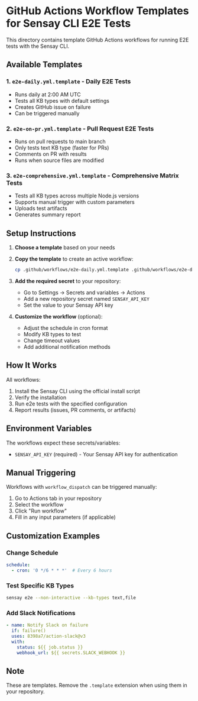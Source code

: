 # GitHub Actions Workflow Templates for Sensay CLI E2E Tests

This directory contains template GitHub Actions workflows for running E2E tests with the Sensay CLI.

## Available Templates

### 1. `e2e-daily.yml.template` - Daily E2E Tests
- Runs daily at 2:00 AM UTC
- Tests all KB types with default settings
- Creates GitHub issue on failure
- Can be triggered manually

### 2. `e2e-on-pr.yml.template` - Pull Request E2E Tests  
- Runs on pull requests to main branch
- Only tests text KB type (faster for PRs)
- Comments on PR with results
- Runs when source files are modified

### 3. `e2e-comprehensive.yml.template` - Comprehensive Matrix Tests
- Tests all KB types across multiple Node.js versions
- Supports manual trigger with custom parameters
- Uploads test artifacts
- Generates summary report

## Setup Instructions

1. **Choose a template** based on your needs

2. **Copy the template** to create an active workflow:
   ```bash
   cp .github/workflows/e2e-daily.yml.template .github/workflows/e2e-daily.yml
   ```

3. **Add the required secret** to your repository:
   - Go to Settings → Secrets and variables → Actions
   - Add a new repository secret named `SENSAY_API_KEY`
   - Set the value to your Sensay API key

4. **Customize the workflow** (optional):
   - Adjust the schedule in cron format
   - Modify KB types to test
   - Change timeout values
   - Add additional notification methods

## How It Works

All workflows:
1. Install the Sensay CLI using the official install script
2. Verify the installation
3. Run e2e tests with the specified configuration
4. Report results (issues, PR comments, or artifacts)

## Environment Variables

The workflows expect these secrets/variables:
- `SENSAY_API_KEY` (required) - Your Sensay API key for authentication

## Manual Triggering

Workflows with `workflow_dispatch` can be triggered manually:
1. Go to Actions tab in your repository
2. Select the workflow
3. Click "Run workflow"
4. Fill in any input parameters (if applicable)

## Customization Examples

### Change Schedule
```yaml
schedule:
  - cron: '0 */6 * * *'  # Every 6 hours
```

### Test Specific KB Types
```bash
sensay e2e --non-interactive --kb-types text,file
```

### Add Slack Notifications
```yaml
- name: Notify Slack on failure
  if: failure()
  uses: 8398a7/action-slack@v3
  with:
    status: ${{ job.status }}
    webhook_url: ${{ secrets.SLACK_WEBHOOK }}
```

## Note

These are templates. Remove the `.template` extension when using them in your repository.